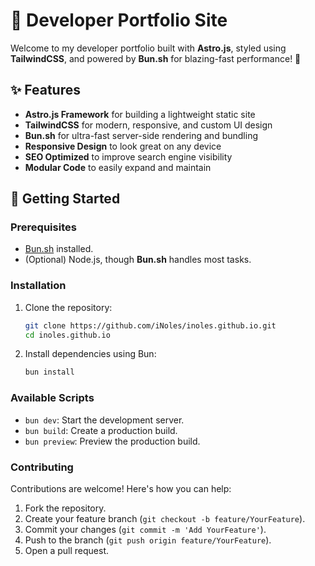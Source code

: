 # 🌌 Developer Portfolio Site

Welcome to my developer portfolio built with **Astro.js**, styled using **TailwindCSS**, and powered by **Bun.sh** for blazing-fast performance! 🚀

## ✨ Features

- **Astro.js Framework** for building a lightweight static site
- **TailwindCSS** for modern, responsive, and custom UI design
- **Bun.sh** for ultra-fast server-side rendering and bundling
- **Responsive Design** to look great on any device
- **SEO Optimized** to improve search engine visibility
- **Modular Code** to easily expand and maintain

## 🚀 Getting Started

### Prerequisites

- [Bun.sh](https://bun.sh/) installed.
- (Optional) Node.js, though **Bun.sh** handles most tasks.

### Installation

1. Clone the repository:

   ```bash
   git clone https://github.com/iNoles/inoles.github.io.git
   cd inoles.github.io
   ```

2. Install dependencies using Bun:

   ```bash
   bun install
   ```

### Available Scripts

- `bun dev`: Start the development server.
- `bun build`: Create a production build.
- `bun preview`: Preview the production build.

### Contributing

Contributions are welcome! Here's how you can help:

1. Fork the repository.
2. Create your feature branch (`git checkout -b feature/YourFeature`).
3. Commit your changes (`git commit -m 'Add YourFeature'`).
4. Push to the branch (`git push origin feature/YourFeature`).
5. Open a pull request.
